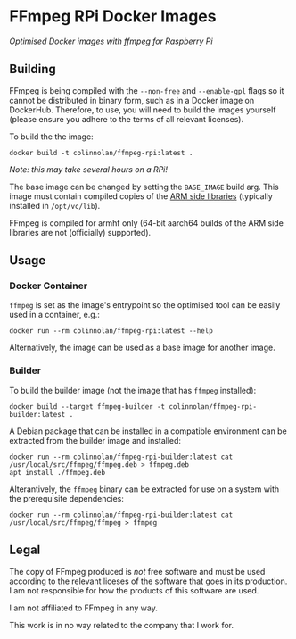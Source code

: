 # FFmpeg RPi Docker Images
_Optimised Docker images with ffmpeg for Raspberry Pi_


## Building
FFmpeg is being compiled with the `--non-free` and `--enable-gpl` flags so it cannot be distributed in binary form,
such as in a Docker image on DockerHub. Therefore, to use, you will need to build the images yourself (please ensure
you adhere to the terms of all relevant licenses).

To build the the image:
```
docker build -t colinnolan/ffmpeg-rpi:latest .
```
_Note: this may take several hours on a RPi!_

The base image can be changed by setting the `BASE_IMAGE` build arg. This image must contain compiled copies of the
[ARM side libraries](https://github.com/raspberrypi/userland) (typically installed in `/opt/vc/lib`).

FFmpeg is compiled for armhf only (64-bit aarch64 builds of the ARM side libraries are not (officially) supported).


## Usage
### Docker Container
`ffmpeg` is set as the image's entrypoint so the optimised tool can be easily used in a container, e.g.:
```
docker run --rm colinnolan/ffmpeg-rpi:latest --help
```
Alternatively, the image can be used as a base image for another image.

### Builder
To build the builder image (not the image that has `ffmpeg` installed):
```
docker build --target ffmpeg-builder -t colinnolan/ffmpeg-rpi-builder:latest .
```
A Debian package that can be installed in a compatible environment can be extracted from the builder image and installed:
```
docker run --rm colinnolan/ffmpeg-rpi-builder:latest cat /usr/local/src/ffmpeg/ffmpeg.deb > ffmpeg.deb
apt install ./ffmpeg.deb
```
Alterantively, the `ffmpeg` binary can be extracted for use on a system with the prerequisite dependencies:
```
docker run --rm colinnolan/ffmpeg-rpi-builder:latest cat /usr/local/src/ffmpeg/ffmpeg > ffmpeg
``` 


## Legal
The copy of FFmpeg produced is _not_ free software and must be used according to the relevant liceses of the
software that goes in its production. I am not responsible for how the products of this software are used.

I am not affiliated to FFmpeg in any way.

This work is in no way related to the company that I work for.

